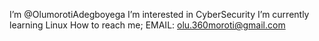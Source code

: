 I’m @OlumorotiAdegboyega
I’m interested in CyberSecurity
I’m currently learning Linux
How to reach me; EMAIL: olu.360moroti@gmail.com


